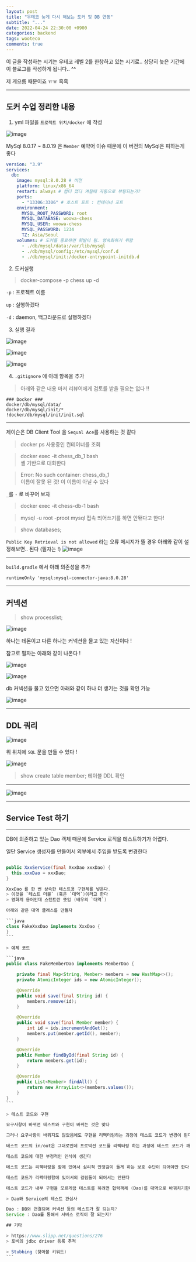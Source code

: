 ```yaml
---
layout: post
title: "우테코 늦게 다시 해보는 도커 및 DB 연동"
subtitle: "..."
date: 2022-04-24 22:30:00 +0900
categories: backend
tags: wooteco
comments: true
---
```


이 글을 작성하는 시기는 우테코 레벨 2를 한창하고 있는 시기로.. 상당히 늦은 기간에 이 블로그를 작성하게 됩니다.. ^^

제 게으름 때문이죠 ㅠㅠ 흑흑

---

## 도커 수업 정리한 내용

1. yml 파일을 `프로젝트 위치/docker` 에 작성

![image](https://user-images.githubusercontent.com/66164361/164979968-684ab61d-2b85-4f81-878c-6500ff8297b2.png)

MySql 8.0.17 ~ 8.0.19 은 `Member` 예약어 이슈 때문에 이 버전의 MySql은 피하는게 좋다

```yml
version: "3.9"
services:
  db:
    image: mysql:8.0.28 # 버전
    platform: linux/x86_64
    restart: always # 컴터 껐다 켜질때 자동으로 부팅되는가?
    ports:
      - "13306:3306" # 호스트 포트 : 컨테이너 포트
    environment:
      MYSQL_ROOT_PASSWORD: root
      MYSQL_DATABASE: woowa-chess
      MYSQL_USER: woowa-chess
      MYSQL_PASSWORD: 1234
      TZ: Asia/Seoul
    volumes: # 도커를 종료하면 휘발이 됨. 영속화하기 위함
      - ./db/mysql/data:/var/lib/mysql
      - ./db/mysql/config:/etc/mysql/conf.d
      - ./db/mysql/init:/docker-entrypoint-initdb.d
```

2. 도커실행

> docker-compose -p chess up -d

`-p` : 프로젝트 이름

`up` : 실행하겠다

`-d` : daemon, 백그라운드로 실행하겠다

3. 실행 결과

![image](https://user-images.githubusercontent.com/66164361/164980068-5612ef3f-e75a-425b-9923-4abd2ab2bf22.png)

![image](https://user-images.githubusercontent.com/66164361/164980119-efcb7980-92c4-473a-ae7c-1deaee9609e0.png)

![image](https://user-images.githubusercontent.com/66164361/164981051-9ab8779c-f97f-44f5-8aa0-5202020780fa.png)

4. `.gitignore` 에 아래 항목을 추가

> 아래와 같은 내용 마저 리뷰어에게 검토를 받을 필요는 없다 !!

```
### Docker ###
docker/db/mysql/data/
docker/db/mysql/init/*
!docker/db/mysql/init/init.sql
```

---

제이슨은 DB Client Tool 을 `Sequal Ace`를 사용하는 것 같다

> docker ps
> 사용중인 컨테이너를 조회

> docker exec -it chess_db_1 bash  
> 셸 기반으로 대화한다

> Error: No such container: chess_db_1  
> 이름이 잘못 된 것! 이 이름이 아닐 수 있다

`_`를 `-` 로 바꾸어 보자

> docker exec -it chess-db-1 bash

> mysql -u root -proot
> mysql 접속
> 띄어쓰기를 하면 안됀다고 한다!

> show databases;

`Public Key Retrieval is not allowed` 라는 오류 메시지가 뜰 경우 아래와 같이 설정해보면.. 된다 (필자는 !)
![image](https://user-images.githubusercontent.com/66164361/164981401-55cc1fac-30cb-428c-b529-cb7bce235200.png)

---

`build.gradle` 에서 아래 의존성을 추가

```
runtimeOnly 'mysql:mysql-connector-java:8.0.28'
```

---

## 커넥션

> show processlist;

![image](https://user-images.githubusercontent.com/66164361/164982040-1d6c702f-9c0b-425c-a472-e5a74761885a.png)

하나는 데몬이고 다른 하나는 커넥션을 물고 있는 자신이다 !

참고로 필자는 아래와 같이 나온다 !

![image](https://user-images.githubusercontent.com/66164361/164982125-43896574-561b-4798-9015-67fdbb75e393.png)

![image](https://user-images.githubusercontent.com/66164361/164982235-667cf394-34cf-4f65-927b-171fc7721d0e.png)

db 커넥션을 물고 있으면 아래와 같이 하나 더 생기는 것을 확인 가능

![image](https://user-images.githubusercontent.com/66164361/164982224-92751338-26cd-48a0-8a31-a13af5b77362.png)

---

## DDL 쿼리

![image](https://user-images.githubusercontent.com/66164361/164982336-d2259d3e-808a-43ab-81e2-aa97fc99489f.png)

위 위치에 `SQL` 문을 만들 수 있다 !

![image](https://user-images.githubusercontent.com/66164361/164982475-ee53cd0c-70c7-4d40-85b8-0075ee601cb8.png)

> show create table member;
> 테이블 DDL 확인

---

![image](https://user-images.githubusercontent.com/66164361/164982876-9d9e925e-c266-4636-90a4-4d9cf2eb9ac6.png)

---

## Service Test 하기

---

DB에 의존하고 있는 Dao 객체 때문에 Service 로직을 테스트하기가 어렵다.

일단 Service 생성자를 만들어서 외부에서 주입을 받도록 변경한다

````java

public XxxService(final XxxDao xxxDao) {
  this.xxxDao = xxxDao;
}

XxxDao 를 한 번 상속한 테스트용 구현체를 넣은다.
> 이것을 `테스트 더블` (혹은 `대역`)이라고 한다
> 영화계 용어인데 스턴트란 뜻임 (배우의 `대역`)

아래와 같은 대역 클래스를 만들자

```java
class FakeXxxDao implements XxxDao {
}
```

> 예제 코드

```java
public class FakeMemberDao implements MemberDao {

    private final Map<String, Member> members = new HashMap<>();
    private AtomicInteger ids = new AtomicInteger();

    @Override
    public void save(final String id) {
        members.remove(id);
    }

    @Override
    public void save(final Member member) {
        int id = ids.incrementAndGet();
        members.put(member.getId(), member);
    }

    @Override
    public Member findById(final String id) {
        return members.get(id);
    }

    @Override
    public List<Member> findAll() {
        return new ArrayList<>(members.values());
    }
}
```

> 테스트 코드와 구현

요구사항이 바뀌면 테스트와 구현이 바뀌는 것은 맞다

그러나 요구사항이 바뀌지도 않았음에도 구현을 리펙터링하는 과정에 테스트 코드가 변경이 된다면,

테스트 코드의 in/out은 그대로인데 프로덕션 코드를 리펙터링 하는 과정에 테스트 코드가 깨지면,

테스트 코드에 대한 부정적인 인식이 생긴다

테스트 코드는 리펙터링을 함에 있어서 심리적 안정감이 들게 하는 보호 수단이 되어야만 한다

테스트 코드가 리펙터링함에 있어서의 걸림돌이 되어서는 안됀다

테스트 코드가 내부 구현을 모르게끔 테스트를 하려면 협력객체 (Dao)를 대역으로 바꿔치기한다

> Dao와 Service의 테스트 관심사

Dao : DB와 연결되어 커넥션 등의 테스트가 잘 되는지?
Service : Dao를 통해서 서비스 로직이 잘 되는지?

## 기타

> https://www.slipp.net/questions/276
> 포비의 jdbc driver 등록 추적

> Stubbing (찾아볼 키워드)
```
````
